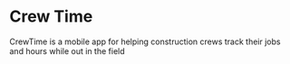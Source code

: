 # Crew Time
CrewTime is a mobile app for helping construction crews track their jobs and hours while out in the field
